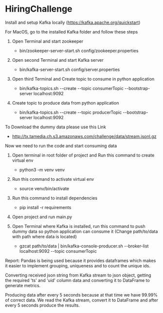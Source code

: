 # HiringChallenge


Install and setup Kafka locally (https://kafka.apache.org/quickstart)

For MacOS, go to the installed Kafka folder and follow these steps

1. Open Terminal and start zookeeper
   - bin/zookeeper-server-start.sh config/zookeeper.properties


2. Open second Terminal and start Kafka server
   - bin/kafka-server-start.sh config/server.properties

3. Open third Terminal and Create topic to consume in python application
   - bin/kafka-topics.sh --create --topic consumerTopic --bootstrap-server localhost:9092


4. Create topic to produce data from python application
   - bin/kafka-topics.sh --create --topic producerTopic --bootstrap-server localhost:9092

To Download the dummy data please use this Link
- http://tx.tamedia.ch.s3.amazonaws.com/challenge/data/stream.jsonl.gz

Now we need to run the code and start consuming data

1. Open terminal in root folder of project and Run this command to create virtual env
   - python3 -m venv venv

2. Run this command to activate virtual env
   - source venv/bin/activate

3. Run this command to install dependencies
   - pip install -r requirements

4. Open project and run main.py

5. Open Terminal where Kafka is installed, run this command to push dummy data so python application can consume it (Change path/to/data with path where data is located)
   - gzcat path/to/data | bin/kafka-console-producer.sh --broker-list localhost:9092 --topic consumerTopic


Report:
Pandas is being used because it provides dataframes which makes it easier to implement grouping, uniqueness and to count the unique ids.

Converting received json string from Kafka stream to json object, getting the required 'ts' and 'uid' column data and converting it to DataFrame to generate metrics.

Producing data after every 5 seconds because at that time we have 99.99% of correct data. We read the Kafka stream, convert it to DataFrame and after every 5 seconds produce the results.




